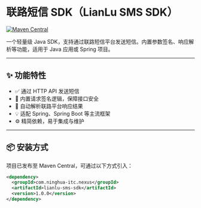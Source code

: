 # 联路短信 SDK（LianLu SMS SDK）

[![Maven Central](https://img.shields.io/maven-central/v/com.ninghua-itc.nexus/lianlu-sms-sdk.svg)](https://search.maven.org/artifact/com.ninghua-itc.nexus/lianlu-sms-sdk)

一个轻量级 Java SDK，支持通过联路短信平台发送短信。内置参数签名、响应解析等功能，适用于 Java 应用或 Spring 项目。

---

## ✨ 功能特性

- ✅ 通过 HTTP API 发送短信
- 🔐 内置请求签名逻辑，保障接口安全
- 📩 自动解析联路平台响应结果
- 💡 适配 Spring、Spring Boot 等主流框架
- ⚙️ 精简依赖，易于集成与维护

---

## 📦 安装方式

项目已发布至 Maven Central，可通过以下方式引入：

```xml
<dependency>
  <groupId>com.ninghua-itc.nexus</groupId>
  <artifactId>lianlu-sms-sdk</artifactId>
  <version>1.0.0</version>
</dependency>